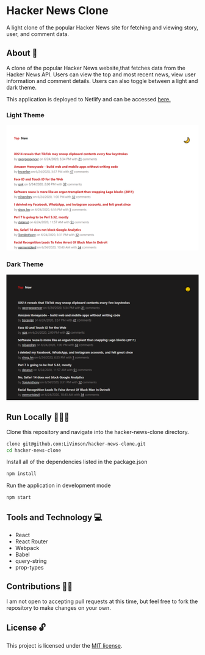 # Hacker News Clone

A light clone of the popular Hacker News site for fetching and viewing story, user, and comment data.

## About 📝

A clone of the popular Hacker News website,that fetches data from the Hacker News API. Users can view the top and most recent news, view user information and comment details. Users can also toggle between a light and dark theme.

This application is deployed to Netlify and can be accessed [here.](https://hacker-news-react-clone.netlify.app/)

### Light Theme

![Top News Page in Light Theme](./app/images/hacker-1.png?raw=true)

### Dark Theme

![Top News Page in Dark Theme](./app/images/hacker-2.png?raw=true)

## Run Locally 🏃🏿‍♀️

Clone this repository and navigate into the hacker-news-clone directory.

```bash
clone git@github.com:LiVinson/hacker-news-clone.git
cd hacker-news-clone
```

Install all of the dependencies listed in the package.json

```bash
npm install
```

Run the application in development mode

```bash
npm start
```

## Tools and Technology 💻

* React
* React Router
* Webpack
* Babel
* query-string
* prop-types

## Contributions 🤝🏾

I am not open to accepting pull requests at this time, but feel free to fork the repository to make changes on your own.

## License 🔓

This project is licensed under the [MIT license](https://github.com/LiVinson/hacker-news-clone/blob/master/LICENSE).
